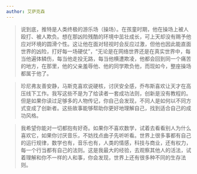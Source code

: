 ```yaml
---
author: 艾萨克森
---
```


>说到底，推特是人类终极的游乐场（操场）。在孩童时期，他在操场上被人殴打、被人欺负。想在那凶险残酷的环境中茁壮成长，可上天却没有赐予他应对环境的圆滑个性。这让他在面对轻视时会反应过激，但他也因此能直面世界的凶险，打好每一场硬仗”，“无论是在网络世界还是在真实世界中，每当他遍体鳞伤，每当他走投无路，每当他横遭欺凌，他都会回到同一个痛苦的地方，在那里，他的父亲羞辱他、他的同学欺负他，而现如今，整座操场都属于他了。


>珍尼弗友善安静，马斯克喜欢说硬核，讨厌安全感，乔布斯喜欢让天才在高压线下工作。我写这些不是为了给读者一套成功法则，创新是没有教程的。但是如果你读过足够多的人物传记，你自己会发现，不同人是如何以不同方式变成了创新者。这些故事能够帮助你更好地理解自己，找到适合自己的成功风格。

>我希望你能对一切都抱有好奇。如果你不喜欢数学，试着去看看别人为什么喜欢它，如果你讨厌音乐，不妨找点曲子先听听看。世界上很多事都有自己的运行规律，数学也有，音乐也有，人类的情感，科技与商业，还有权力，每一个行当都有自己的法则。这是我最大的经验，去观察其他人的活法，试着理解和你不一样的人和事，你会发现，世界上还有很多种不同的生存法则。

